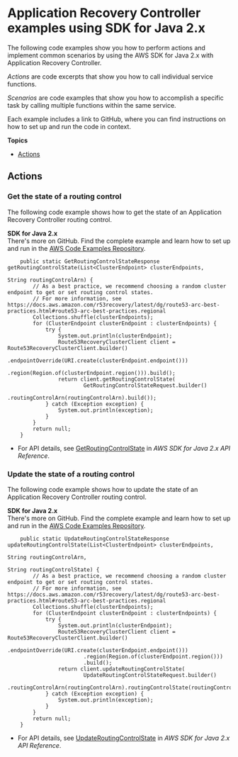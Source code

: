 # Application Recovery Controller examples using SDK for Java 2\.x<a name="java_route53-recovery-cluster_code_examples"></a>

The following code examples show you how to perform actions and implement common scenarios by using the AWS SDK for Java 2\.x with Application Recovery Controller\.

*Actions* are code excerpts that show you how to call individual service functions\.

*Scenarios* are code examples that show you how to accomplish a specific task by calling multiple functions within the same service\.

Each example includes a link to GitHub, where you can find instructions on how to set up and run the code in context\.

**Topics**
+ [Actions](#actions)

## Actions<a name="actions"></a>

### Get the state of a routing control<a name="route53-recovery-cluster_GetRoutingControlState_java_topic"></a>

The following code example shows how to get the state of an Application Recovery Controller routing control\.

**SDK for Java 2\.x**  
 There's more on GitHub\. Find the complete example and learn how to set up and run in the [AWS Code Examples Repository](https://github.com/awsdocs/aws-doc-sdk-examples/tree/main/javav2/example_code/route53recoverycluster#readme)\. 
  

```
    public static GetRoutingControlStateResponse getRoutingControlState(List<ClusterEndpoint> clusterEndpoints,
                                                                        String routingControlArn) {
        // As a best practice, we recommend choosing a random cluster endpoint to get or set routing control states.
        // For more information, see https://docs.aws.amazon.com/r53recovery/latest/dg/route53-arc-best-practices.html#route53-arc-best-practices.regional
        Collections.shuffle(clusterEndpoints);
        for (ClusterEndpoint clusterEndpoint : clusterEndpoints) {
            try {
                System.out.println(clusterEndpoint);
                Route53RecoveryClusterClient client = Route53RecoveryClusterClient.builder()
                        .endpointOverride(URI.create(clusterEndpoint.endpoint()))
                        .region(Region.of(clusterEndpoint.region())).build();
                return client.getRoutingControlState(
                        GetRoutingControlStateRequest.builder()
                                .routingControlArn(routingControlArn).build());
            } catch (Exception exception) {
                System.out.println(exception);
            }
        }
        return null;
    }
```
+  For API details, see [GetRoutingControlState](https://docs.aws.amazon.com/goto/SdkForJavaV2/route53-recovery-cluster-2019-12-02/GetRoutingControlState) in *AWS SDK for Java 2\.x API Reference*\. 

### Update the state of a routing control<a name="route53-recovery-cluster_UpdateRoutingControlState_java_topic"></a>

The following code example shows how to update the state of an Application Recovery Controller routing control\.

**SDK for Java 2\.x**  
 There's more on GitHub\. Find the complete example and learn how to set up and run in the [AWS Code Examples Repository](https://github.com/awsdocs/aws-doc-sdk-examples/tree/main/javav2/example_code/route53recoverycluster#readme)\. 
  

```
    public static UpdateRoutingControlStateResponse updateRoutingControlState(List<ClusterEndpoint> clusterEndpoints,
                                                                              String routingControlArn,
                                                                              String routingControlState) {
        // As a best practice, we recommend choosing a random cluster endpoint to get or set routing control states.
        // For more information, see https://docs.aws.amazon.com/r53recovery/latest/dg/route53-arc-best-practices.html#route53-arc-best-practices.regional
        Collections.shuffle(clusterEndpoints);
        for (ClusterEndpoint clusterEndpoint : clusterEndpoints) {
            try {
                System.out.println(clusterEndpoint);
                Route53RecoveryClusterClient client = Route53RecoveryClusterClient.builder()
                        .endpointOverride(URI.create(clusterEndpoint.endpoint()))
                        .region(Region.of(clusterEndpoint.region()))
                        .build();
                return client.updateRoutingControlState(
                        UpdateRoutingControlStateRequest.builder()
                                .routingControlArn(routingControlArn).routingControlState(routingControlState).build());
            } catch (Exception exception) {
                System.out.println(exception);
            }
        }
        return null;
    }
```
+  For API details, see [UpdateRoutingControlState](https://docs.aws.amazon.com/goto/SdkForJavaV2/route53-recovery-cluster-2019-12-02/UpdateRoutingControlState) in *AWS SDK for Java 2\.x API Reference*\. 